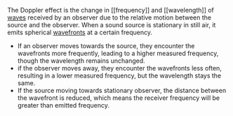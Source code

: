 The Doppler effect is the change in [[frequency]] and [[wavelength]] of [waves](Wave) received by an observer due to the relative motion between the source and the observer.
When a sound source is stationary in still air, it emits spherical [wavefronts](Wavefront) at a certain frequency. 

- If an observer moves towards the source, they encounter the wavefronts more frequently, leading to a higher measured frequency, though the wavelength remains unchanged.
- if the observer moves away, they encounter the wavefronts less often, resulting in a lower measured frequency, but the wavelength stays the same.
- If the source moving towards stationary observer, the distance between the wavefront is reduced, which means the receiver frequency will be greater than emitted frequency.

